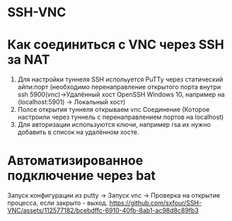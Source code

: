 # SSH-VNC
# Как соединиться с VNC через SSH за NAT
1. Для настройки туннеля SSH испольуется PuTTy через статический айпи:порт (необходимо перенаправление открытого порта внутри ssh 5900(vnc)->Удалённый хост OpenSSH Windows 10,  например на (localhost:5901) -> Локальный хост)
2. Полсе открытия туннеля открываем vnc Соединение (Которое настроили через туннель с перенаправлением портов на localhost)
3. Для авторизации используются ключи, например rsa их нужно добавить в список на удалённом хосте.
   
# Автоматизированное подключение через bat
Запуск конфигурации из putty -> Запуск vnc -> Проверка на открытие процесса, если закрыто - выход. 
https://github.com/sxfour/SSH-VNC/assets/112577182/bcebdffc-6910-40fb-8ab1-ac98d8c89fb3
